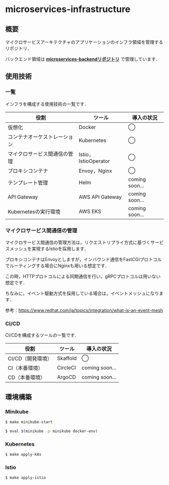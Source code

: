 # microservices-infrastructure

## 概要

マイクロサービスアーキテクチャのアプリケーションのインフラ領域を管理するリポジトリ．

バックエンド領域は **[microservices-backendリポジトリ](https://github.com/hiroki-it/microservices-backend)** で管理しています．

## 使用技術

### 一覧

インフラを構成する使用技術の一覧です．

| 役割              | ツール                 | 導入の状況          |
|-----------------|---------------------|----------------|
| 仮想化             | Docker              | ◯              |
| コンテナオーケストレーション  | Kubernetes          | ◯              |
| マイクロサービス間通信の管理  | Istio，IstioOperator | ◯              |
| プロキシコンテナ        | Envoy，Nginx         | ◯              |
| テンプレート管理        | Helm                | coming soon... |
| API Gateway     | AWS API Gateway     | coming soon... |
| Kubernetesの実行環境 | AWS EKS             | coming soon... |

### マイクロサービス間通信の管理

マイクロサービス間通信の管理方法は，リクエストリプライ方式に基づくサービスメッシュを実現するIstioを採用します．

プロキシコンテナはEnvoyとしますが，インバウンド通信をFastCGIプロトコルでルーティングする場合にNginxも用いる想定です．

この時，HTTPプロトコルによる同期通信を行い，gRPCプロトコルは用いない想定です．

ちなみに，イベント駆動方式を採用している場合は，イベントメッシュになります．

参考：https://www.redhat.com/ja/topics/integration/what-is-an-event-mesh

### CI/CD

CI/CDを構成するツールの一覧です．

| 役割                         | ツール               | 導入の状況      |
| ---------------------------- | -------------------- | --------------- |
| CI/CD（開発環境）              | Skaffold             | ◯               |
| CI（本番環境）                 | CircleCI               | coming soon... |
| CD（本番環境）                  | ArgoCD               | coming soon... |

## 環境構築

### Minikube

```bash
$ make minikube-start

$ eval $(minikube -p minikube docker-env)
```

### Kubernetes

```bash
$ make apply-k8s
```

### Istio

```bash
$ make apply-istio
```
